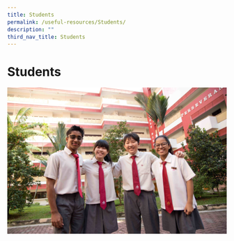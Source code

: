 ```yaml
---
title: Students
permalink: /useful-resources/Students/
description: ""
third_nav_title: Students
---
```

# Students

![](/images/Useful%20Resources/Students/20181030_090200.jpg)